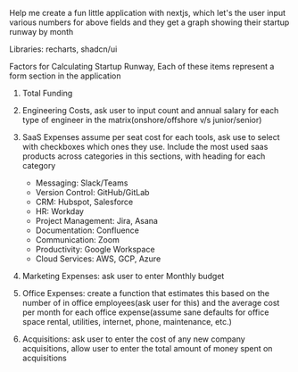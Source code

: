 Help me create a fun little application with nextjs, which let's the user input various numbers for above fields and they get a graph showing their startup runway by month

Libraries: recharts, shadcn/ui

Factors for Calculating Startup Runway, Each of these items represent a form section in the application

1. Total Funding
2. Engineering Costs, ask user to input count and annual salary for each type of engineer in the matrix(onshore/offshore v/s junior/senior)
3. SaaS Expenses assume per seat cost for each tools, ask use to select with checkboxes which ones they use. Include the most used saas products across categories in this sections, with heading for each category
   - Messaging: Slack/Teams
   - Version Control: GitHub/GitLab
   - CRM: Hubspot, Salesforce
   - HR: Workday
   - Project Management: Jira, Asana
   - Documentation: Confluence
   - Communication: Zoom
   - Productivity: Google Workspace
   - Cloud Services: AWS, GCP, Azure

4. Marketing Expenses: ask user to enter Monthly budget

5. Office Expenses: create a function that estimates this based on the number of in office employees(ask user for this) and the average cost per month for each office expense(assume sane defaults for office space rental, utilities, internet, phone, maintenance, etc.)

6. Acquisitions: ask user to enter the cost of any new company acquisitions, allow user to enter the total amount of money spent on acquisitions


